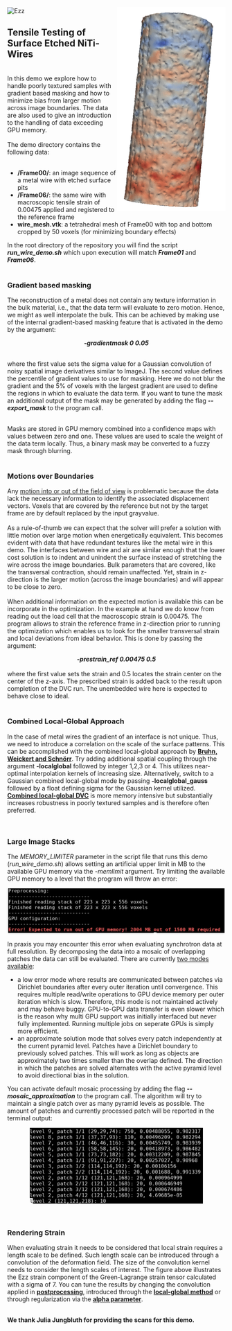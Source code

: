 <picture>
  <img src="SMA_Ezz.png" width="250" title="Ezz strain component" align="right">
  <img alt="Ezz">
</picture>

## Tensile Testing of Surface Etched NiTi-Wires

<br>
In this demo we explore how to handle poorly textured samples with gradient based masking and how to minimize bias from larger motion across image boundaries.
The data are also used to give an introduction to the handling of data exceeding GPU memory.
<br>
<br>
The demo directory contains the following data:
<br>
<br>

- **/Frame00/**: an image sequence of a metal wire with etched surface pits
- **/Frame06/**: the same wire with macroscopic tensile strain of 0.00475 applied and registered to the reference frame
- **wire_mesh.vtk**: a tetrahedral mesh of Frame00 with top and bottom cropped by 50 voxels (for minimizing boundary effects)

In the root directory of the repository you will find the script ***run_wire_demo.sh*** which upon execution will match ***Frame01*** and ***Frame06***.
<br>
<br>

### Gradient based masking

The reconstruction of a metal does not contain any texture information in the bulk material, i.e., that the data term will evaluate to zero motion. Hence, we might as well interpolate the bulk. This can be achieved by making use of the internal gradient-based masking feature that is activated in the demo by the argument:
<div align="center">
  <em><strong>-gradientmask 0 0.05</em></strong>
</div>
<br>

where the first value sets the sigma value for a Gaussian convolution of noisy spatial image derivatives similar to ImageJ. The second value defines the percentile of gradient values to use for masking. Here we do not blur the gradient and the 5% of voxels with the largest gradient are used to define the regions in which to evaluate the data term. If you want to tune the mask an additional output of the mask may be generated by adding the flag ***--export_mask*** to the program call.

<br>
Masks are stored in GPU memory combined into a confidence maps with values between zero and one. These values are used to scale the weight of the data term locally. Thus, a binary mask may be converted to a fuzzy mask through blurring. 
<br>
<br>

### Motions over Boundaries

Any [motion into or out of the field of view](../../Documentation/boundary_handling.md) is problematic because the data lack the necessary information to identify the associated displacement vectors. Voxels that are covered by the reference but not by the target frame are by default replaced by the input grayvalue. 
<br>
<br>
As a rule-of-thumb we can expect that the solver will prefer a solution with little motion over large motion when energetically equivalent. This becomes evident with data that have redundant textures like the metal wire in this demo. The interfaces between wire and air are similar enough that the lower cost solution is to indent and unindent the surface instead of stretching the wire across the image boundaries. Bulk parameters that are covered, like the transversal contraction, should remain unaffected. Yet, strain in z-direction is the larger motion (across the image boundaries) and will appear to be close to zero.
<br>
<br>
When additional information on the expected motion is available this can be incorporate in the optimization. In the example at hand we do know from reading out the load cell that the macroscopic strain is 0.00475. The program allows to strain the reference frame in z-direction prior to running the optimization which enables us to look for the smaller transversal strain and local deviations from ideal behavior. This is done by passing the argument:
<div align="center">
  <em><strong>-prestrain_ref 0.00475 0.5</em></strong>
</div>
<br>
where the first value sets the strain and 0.5 locates the strain center on the center of the z-axis. The prescribed strain is added back to the result upon completion of the DVC run. The unembedded wire here is expected to behave close to ideal. 

<br>
<br>

### Combined Local-Global Approach

In the case of metal wires the gradient of an interface is not unique. Thus, we need to introduce a correlation on the scale of the surface patterns. This can be accomplished with the combined local-global approach by **[Bruhn, Weickert and Schnörr](https://www.mia.uni-saarland.de/Publications/bruhn-ijcv05c.pdf)**. Try adding additional spatial coupling through the argument **-localglobal** followed by integer 1,2,3 or 4. This utilizes near-optimal interpolation kernels of increasing size. Alternatively, switch to a Gaussian combined local-global mode by passing **-localglobal_gauss** followed by a float defining sigma for the Gaussian kernel utilized. [**Combined local-global DVC**](https://github.com/brunsst/MBS-3D-OptFlow/blob/main/Documentation/localglobal.md) is more memory intensive but substantially increases robustness in poorly textured samples and is therefore often preferred.

<br>

### Large Image Stacks

The *MEMORY_LIMITER* parameter in the script file that runs this demo (*run_wire_demo.sh*) allows setting an artificial upper limit in MB to the available GPU memory via the *-memlimit* argument. Try limiting the available GPU memory to a level that the program will throw an error:

<p align="center">
  <img src="MemoryException.png" width="500" title="insufficient memory error">
</p>

In praxis you may encounter this error when evaluating synchrotron data at full resolution. By decomposing the data into a mosaic of overlapping patches the data can still be evaluated. There are currently [two modes available](../../Documentation/large_data_processing.md): 
- a low error mode where results are communicated between patches via Dirichlet boundaries after every outer iteration until convergence. This requires multiple read/write operations to GPU device memory per outer iteration which is slow. Therefore, this mode is not maintained actively and may behave buggy. GPU-to-GPU data transfer is even slower which is the reason why multi GPU support was initially interfaced but never fully implemented. Running multiple jobs on seperate GPUs is simply more efficient.
- an approximate solution mode that solves every patch independently at the current pyramid level. Patches have a Dirichlet boundary to previously solved patches. This will work as long as objects are approximately two times smaller than the overlap defined. The direction in which the patches are solved alternates with the active pyramid level to avoid directional bias in the solution.

You can activate default mosaic processing by adding the flag ***--mosaic_approximation*** to the program call. The algorithm will try to maintain a single patch over as many pyramid levels as possible. The amount of patches and currently processed patch will be reported in the terminal output:

<p align="center">
  <img src="MosaicApproximation.png" width="400" title="running with 500MB GPU memory">
</p>

<br>

### Rendering Strain

When evaluating strain it needs to be considered that local strain requires a length scale to be defined. Such length scale can be introduced through a convolution of the deformation field. The size of the convolution kernel needs to consider the length scales of interest. The figure above illustrates the Ezz strain component of the Green-Lagrange strain tensor calculated with a sigma of 7. You can tune the results by changing the convolution applied in **[postprocessing](../../Documentation/voxel2mesh.md)**, introduced through the **[local-global method](../../Documentation/localglobal.md)** or through regularization via the **[alpha parameter](../../Documentation/smoothing_term.md)**.
<br>
<br>


**We thank Julia Jungbluth for providing the scans for this demo.**

